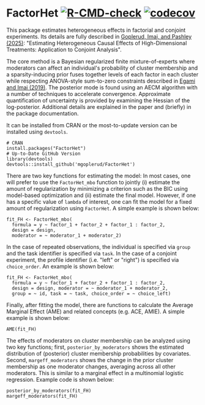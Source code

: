 # FactorHet [![R-CMD-check](https://github.com/mgoplerud/FactorHet/workflows/R-CMD-check/badge.svg)](https://github.com/mgoplerud/FactorHet/actions) [![codecov](https://codecov.io/gh/mgoplerud/FactorHet/branch/master/graph/badge.svg?token=R0RDGBF1OX)](https://app.codecov.io/gh/mgoplerud/FactorHet)

This package estimates heterogeneous effects in factorial and conjoint experiments. Its details are fully described in [Goplerud, Imai, and Pashley (2025)](https://arxiv.org/abs/2201.01357): "Estimating Heterogeneous Causal Effects of High-Dimensional Treatments: Application to Conjoint Analysis". 

The core method is a Bayesian regularized finite mixture-of-experts where moderators can affect an individual's probability of cluster membership and a sparsity-inducing prior fuses together levels of each factor in each cluster while respecting ANOVA-style sum-to-zero constraints described in [Egami and Imai (2019)](https://imai.fas.harvard.edu/research/files/int.pdf). The posterior mode is found using an AECM algorithm with a number of techniques to accelerate convergence. Approximate quantification of uncertainty is provided by examining the Hessian of the log-posterior. Additional details are explained in the paper and (briefly) in the package documentation.

It can be installed from CRAN or the most-to-update version can be installed using `devtools`.

```
# CRAN
install.packages("FactorHet")
# Up-to-Date GitHub Version
library(devtools)
devtools::install_github('mgoplerud/FactorHet')
```

There are two key functions for estimating the model: In most cases, one will prefer to use the `FactorHet_mbo` function to jointly (i) estimate the amount of regularization by minimizing a criterion such as the BIC using model-based optimization and (ii) estimate the final model. However, if one has a specific value of `lambda` of interest, one can fit the model for a fixed amount of regularization using `FactorHet`. A simple example is shown below:

```
fit_FH <- FactorHet_mbo(
  formula = y ~ factor_1 + factor_2 + factor_1 : factor_2, 
  design = design,
  moderator = ~ moderator_1 + moderator_2)
```
In the case of repeated observations, the individual is specified via `group` and the task identifier is specified via `task`. In the case of a conjoint experiment, the profile identifier (i.e. "left" or "right") is specified via `choice_order`. An example is shown below:

```
fit_FH <- FactorHet_mbo(
  formula = y ~ factor_1 + factor_2 + factor_1 : factor_2, 
  design = design, moderator = ~ moderator_1 + moderator_2, 
  group = ~ id, task = ~ task, choice_order = ~ choice_left)
```

Finally, after fitting the model, there are functions to calculate the Average Marginal Effect (AME) and related concepts (e.g. ACE, AMIE). A simple example is shown below:

```
AME(fit_FH)
```

The effects of moderators on cluster membership can be analyzed using two key functions; first, `posterior_by_moderators` shows the estimated distribution of (posterior) cluster membership probabilities by covariates. Second, `margeff_moderators` shows the change in the prior cluster membership as one moderator changes, averaging across all other moderators. This is similar to a marginal effect in a multinomial logistic regression. Example code is shown below:

```
posterior_by_moderators(fit_FH)
margeff_moderators(fit_FH)
```